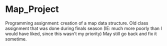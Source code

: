 # Map_Project
Programming assignment: creation of a map data structure. 
Old class assignment that was done during finals season (IE: much more poorly than I would have liked, since this wasn't my priority)
May still go back and fix it sometime. 
